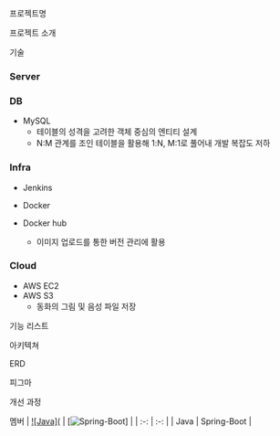
프로젝트명

프로젝트 소개

기술
### [](#server)Server



### DB

*   MySQL
    *   테이블의 성격을 고려한 객체 중심의 엔티티 설계
    *   N:M 관계를 조인 테이블을 활용해 1:N, M:1로 풀어내 개발 복잡도 저하

### [](#infra)Infra

*   Jenkins


*   Docker
*   Docker hub
    *   이미지 업로드를 통한 버전 관리에 활용

### [](#cloud)Cloud

*   AWS EC2
*   AWS S3
    *   동화의 그림 및 음성 파일 저장

기능 리스트


아키텍쳐

ERD

피그마

개선 과정

멤버
| [![Java](](https://camo.githubusercontent.com/ecd535b833a6520e8d8238ceffadb3b3dda6e854826193d419c305f3e52fee22/68747470733a2f2f70726f66696c696e61746f722e7269736861762e6465762f736b696c6c732d6173736574732f6a6176612d6f726967696e616c2d776f72646d61726b2e737667) | [![Spring-Boot](https://camo.githubusercontent.com/1a02a8de9185ce30fad506b477cb78e64648d9fa68970242a7c407a9f8566f0d/68747470733a2f2f7777772e7365656b706e672e636f6d2f706e672f66756c6c2f382d38303737355f737072696e672d6c6f676f2d706e672d7472616e73706172656e742d737072696e672d6a6176612e706e67)] |
| :-: | :-: |
| Java | Spring-Boot |
